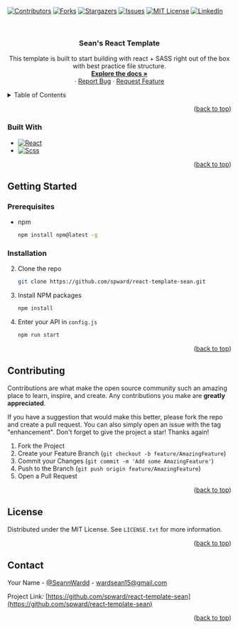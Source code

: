 <div id="top"></div>
<!--
*** Thanks for checking out the Best-README-Template. If you have a suggestion
*** that would make this better, please fork the repo and create a pull request
*** or simply open an issue with the tag "enhancement".
*** Don't forget to give the project a star!
*** Thanks again! Now go create something AMAZING! :D
-->

<!-- PROJECT SHIELDS -->
<!--
*** I'm using markdown "reference style" links for readability.
*** Reference links are enclosed in brackets [ ] instead of parentheses ( ).
*** See the bottom of this document for the declaration of the reference variables
*** for contributors-url, forks-url, etc. This is an optional, concise syntax you may use.
*** https://www.markdownguide.org/basic-syntax/#reference-style-links
-->

[![Contributors][contributors-shield]][contributors-url]
[![Forks][forks-shield]][forks-url]
[![Stargazers][stars-shield]][stars-url]
[![Issues][issues-shield]][issues-url]
[![MIT License][license-shield]][license-url]
[![LinkedIn][linkedin-shield]][linkedin-url]

<!-- PROJECT LOGO -->
<br />
<div align="center">

<h3 align="center">Sean's React Template</h3>

  <p align="center">
    This template is built to start building with react + SASS right out of the box with best practice file structure.
    <br />
    <a href="https://github.com/spward/react-template-sean"><strong>Explore the docs »</strong></a>
    <br />
    ·
    <a href="https://github.com/spward/react-template-sean/issues">Report Bug</a>
    ·
    <a href="https://github.com/spward/react-template-sean/issues">Request Feature</a>
  </p>
</div>

<!-- TABLE OF CONTENTS -->
<details>
  <summary>Table of Contents</summary>
  <ol>
    <li>
      <a href="#about-the-project">About The Project</a>
      <ul>
        <li><a href="#built-with">Built With</a></li>
      </ul>
    </li>
    <li>
      <a href="#getting-started">Getting Started</a>
      <ul>
        <li><a href="#prerequisites">Prerequisites</a></li>
        <li><a href="#installation">Installation</a></li>
      </ul>
    </li>
    <li><a href="#contributing">Contributing</a></li>
    <li><a href="#license">License</a></li>
    <li><a href="#contact">Contact</a></li>
  </ol>
</details>

<p align="right">(<a href="#top">back to top</a>)</p>

### Built With

- [![React][react.js]][react-url]
- [![Scss][sass]][sass-url]

<p align="right">(<a href="#top">back to top</a>)</p>

<!-- GETTING STARTED -->

## Getting Started

### Prerequisites

- npm
  ```sh
  npm install npm@latest -g
  ```

### Installation

2. Clone the repo
   ```sh
   git clone https://github.com/spward/react-template-sean.git
   ```
3. Install NPM packages
   ```sh
   npm install
   ```
4. Enter your API in `config.js`
   ```js
   npm run start
   ```

<p align="right">(<a href="#top">back to top</a>)</p>

<!-- CONTRIBUTING -->

## Contributing

Contributions are what make the open source community such an amazing place to learn, inspire, and create. Any contributions you make are **greatly appreciated**.

If you have a suggestion that would make this better, please fork the repo and create a pull request. You can also simply open an issue with the tag "enhancement".
Don't forget to give the project a star! Thanks again!

1. Fork the Project
2. Create your Feature Branch (`git checkout -b feature/AmazingFeature`)
3. Commit your Changes (`git commit -m 'Add some AmazingFeature'`)
4. Push to the Branch (`git push origin feature/AmazingFeature`)
5. Open a Pull Request

<p align="right">(<a href="#top">back to top</a>)</p>

<!-- LICENSE -->

## License

Distributed under the MIT License. See `LICENSE.txt` for more information.

<p align="right">(<a href="#top">back to top</a>)</p>

<!-- CONTACT -->

## Contact

Your Name - [@SeannWardd](https://twitter.com/SeannWardd) - wardsean15@gmail.com

Project Link: [https://github.com/spward/react-template-sean](https://github.com/spward/react-template-sean)

<p align="right">(<a href="#top">back to top</a>)</p>

<!-- MARKDOWN LINKS & IMAGES -->

[contributors-shield]: https://img.shields.io/github/contributors/spward/react-template-sean.svg?style=for-the-badge
[contributors-url]: https://github.com/spward/react-template-sean/graphs/contributors
[forks-shield]: https://img.shields.io/github/forks/spward/react-template-sean.svg?style=for-the-badge
[forks-url]: https://github.com/spward/react-template-sean/network/members
[stars-shield]: https://img.shields.io/github/stars/spward/react-template-sean.svg?style=for-the-badge
[stars-url]: https://github.com/spward/react-template-sean/stargazers
[issues-shield]: https://img.shields.io/github/issues/spward/react-template-sean.svg?style=for-the-badge
[issues-url]: https://github.com/spward/react-template-sean/issues
[license-shield]: https://img.shields.io/github/license/spward/react-template-sean.svg?style=for-the-badge
[license-url]: https://github.com/spward/react-template-sean/blob/master/LICENSE.txt
[linkedin-shield]: https://img.shields.io/badge/-LinkedIn-black.svg?style=for-the-badge&logo=linkedin&colorB=555
[linkedin-url]: https://www.linkedin.com/in/sward7/
[product-screenshot]: images/screenshot.png
[react.js]: https://img.shields.io/badge/React-20232A?style=for-the-badge&logo=react&logoColor=61DAFB
[react-url]: https://reactjs.org/
[sass-url]: https://sass-lang.com/
[sass]: https://img.shields.io/badge/Scss-20232A?style=for-the-badge&logo=sass&logoColor=bf4080
